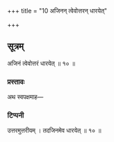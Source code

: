 +++
title = "10 अजिनन् त्वेवोत्तरन् धारयेत्"

+++

## सूत्रम्
अजिनं त्वेवोत्तरं धारयेत् ॥ १० ॥  
### प्रस्तावः
अथ स्वपक्षमाह—  
### टिप्पनी
उत्तरमुत्तरीयम् । तदजिनमेव धारयेत् ॥ १० ॥  
